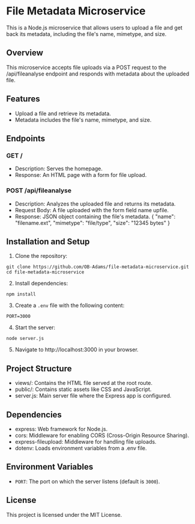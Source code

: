 # File Metadata Microservice

This is a Node.js microservice that allows users to upload a file and get back its metadata, including the file's name, mimetype, and size.

## Overview

This microservice accepts file uploads via a POST request to the /api/fileanalyse endpoint and responds with metadata about the uploaded file.

## Features

- Upload a file and retrieve its metadata.
- Metadata includes the file's name, mimetype, and size.

## Endpoints

### GET /

- Description: Serves the homepage.
- Response: An HTML page with a form for file upload.

### POST /api/fileanalyse

- Description: Analyzes the uploaded file and returns its metadata.
- Request Body: A file uploaded with the form field name upfile.
- Response: JSON object containing the file's metadata.
   {
    "name": "filename.ext",
    "mimetype": "file/type",
    "size": "12345 bytes"
  }
  
## Installation and Setup

1. Clone the repository:
```
git clone https://github.com/OB-Adams/file-metadata-microservice.git
cd file-metadata-microservice
```
   
2. Install dependencies:
```
npm install
```
   
3. Create a `.env` file with the following content:
```
PORT=3000
```
   
4. Start the server:
```
node server.js
```
   
5. Navigate to http://localhost:3000 in your browser.

## Project Structure

- views/: Contains the HTML file served at the root route.
- public/: Contains static assets like CSS and JavaScript.
- server.js: Main server file where the Express app is configured.

## Dependencies

- express: Web framework for Node.js.
- cors: Middleware for enabling CORS (Cross-Origin Resource Sharing).
- express-fileupload: Middleware for handling file uploads.
- dotenv: Loads environment variables from a .env file.

## Environment Variables

- `PORT`: The port on which the server listens (default is `3000`).

## License

This project is licensed under the MIT License.